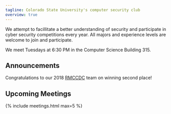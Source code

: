 ```yaml
---
tagline: Colorado State University's computer security club
overview: true
---
```


We attempt to facillitate a better understanding of security and participate in cyber security competitions every year. All majors and experience levels are welcome to join and participate.

We meet Tuesdays at 6:30 PM in the Computer Science Building 315.

## Announcements
Congratulations to our 2018 [RMCCDC](http://rmccdc.regis.edu/) team on winning second place! 



## Upcoming Meetings
{% include meetings.html max=5 %}
